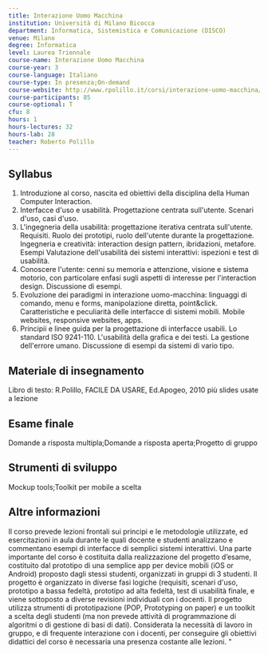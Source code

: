 ```yaml
---
title: Interazione Uomo Macchina
institution: Università di Milano Bicocca
department: Informatica, Sistemistica e Comunicazione (DISCO)
venue: Milano
degree: Informatica
level: Laurea Triennale
course-name: Interazione Uomo Macchina
course-year: 3
course-language: Italiano
course-type: In presenza;On-demand
course-website: http://www.rpolillo.it/corsi/interazione-uomo-macchina/
course-participants: 85
course-optional: T
cfu: 8
hours: 1
hours-lectures: 32
hours-lab: 28
teacher: Roberto Polillo
---
```



 ## Syllabus 
1. Introduzione al corso, nascita ed obiettivi della disciplina della Human Computer Interaction.
2. Interfacce d'uso e usabilità. Progettazione centrata sull'utente. Scenari d'uso, casi d'uso. 
3. L'ingegneria della usabilità: progettazione iterativa centrata sull'utente. Requisiti. Ruolo dei prototipi, ruolo dell'utente durante la progettazione. Ingegneria e creatività: interaction design pattern, ibridazioni, metafore. Esempi Valutazione dell'usabilità dei sistemi interattivi: ispezioni e test di usabilità.	
4. Conoscere l'utente: cenni su memoria e attenzione, visione e  sistema motorio, con particolare enfasi sugli aspetti di interesse per l'interaction design. Discussione di esempi.	
5. Evoluzione dei paradigmi in interazione uomo-macchina: linguaggi di comando, menu e forms, manipolazione diretta, point&click. Caratteristiche e peculiarità delle interfacce di sistemi mobili. Mobile websites, responsive websites, apps.	
6. Principii e linee guida per la progettazione di interfacce usabili. Lo standard ISO 9241-110. L'usabilità della grafica e dei testi. La gestione dell'errore umano. Discussione di esempi da sistemi di vario tipo.			
			
			
					
			
			
			 			
			
			
					
			
			
					
			
			
						
			
			
			

 ## Materiale di insegnamento 
Libro di testo:
R.Polillo, FACILE DA USARE, Ed.Apogeo, 2010
più slides usate a lezione

 ## Esame finale 
Domande a risposta multipla;Domande a risposta aperta;Progetto di gruppo

 ## Strumenti di sviluppo 
Mockup tools;Toolkit per mobile a scelta

 ## Altre informazioni 
Il corso prevede lezioni frontali sui principi e le metodologie utilizzate, ed esercitazioni in aula durante le quali docente e studenti analizzano e commentano esempi di interfacce di semplici sistemi interattivi. Una parte importante del corso è costituita dalla realizzazione del progetto d’esame, costituito dal prototipo di una semplice app per device mobili (iOS or Android) proposto dagli stessi studenti, organizzati in gruppi di 3 studenti. Il progetto è organizzato in diverse fasi logiche (requisiti, scenari d'uso, prototipo a bassa fedeltà, prototipo ad alta fedeltà, test di usabilità finale, e viene sottoposto a diverse revisioni individuali con i docenti. Il progetto utilizza  strumenti di prototipazione (POP, Prototyping on paper) e un toolkit a scelta degli studenti (ma non prevede attività di programmazione di algoritmi o di gestione di basi di dati). 
Considerata la necessità di lavoro in gruppo, e di frequente interazione con i docenti, per conseguire gli obiettivi didattici del corso è necessaria una presenza costante alle lezioni.
"					
